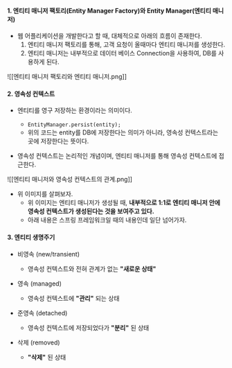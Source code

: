 
#### 1. 엔티티 매니저 팩토리(Entity Manager Factory)와 Entity Manager(엔티티 매니저)

- 웹 어플리케이션을 개발한다고 할 때, 대체적으로 아래의 흐름이 존재한다.
	1. 엔티티 매니저 팩토리를 통해, 고객 요청이 올때마다 엔티티 매니저를 생성한다.
	2. 엔티티 매니저는 내부적으로 데이터 베이스 Connection을 사용하여, DB를 사용하게 된다.

![[엔티티 매니저 팩토리와 엔티티 매니저.png]]


#### 2. 영속성 컨텍스트

- 엔티티를 영구 저장하는 환경이라는 의미이다.
	- `EntityManager.persist(entity);` 
	- 위의 코드는 entity를 DB에 저장한다는 의미가 아니라, 영속성 컨텍스트라는 곳에 저장한다는 뜻이다.

- 영속성 컨텍스트는 논리적인 개념이며, 엔티티 매니저를 통해 영속성 컨텍스트에 접근한다.

![[엔티티 매니저와 영속성 컨텍스트의 관계.png]]
- 위 이미지를 살펴보자.
	- 위 이미지는 엔티티 매니저가 생성될 때, **내부적으로 1:1로 엔티티 매니저 안에 영속성 컨텍스트가 생성된다는 것을 보여주고 있다.**
	- 아래 내용은 스프링 프레임워크일 때의 내용인데 일단 넘어가자.


#### 3. 엔티티 생명주기

- 비영속 (new/transient)
	- 영속성 컨텍스트와 전혀 관계가 없는 **"새로운 상태"**
	
- 영속 (managed)
	- 영속성 컨텍스트에 **"관리"** 되는 상태
	
- 준영속 (detached)
	- 영속성 컨텍스트에 저장되었다가 **"분리"** 된 상태

- 삭제 (removed)
	 - **"삭제"** 된 상태